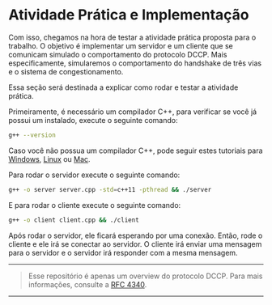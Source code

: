 <!-- Em progresso -->

# Atividade Prática e Implementação

Com isso, chegamos na hora de testar a atividade prática proposta para o trabalho. O objetivo é implementar um servidor e um cliente que se comunicam simulado o comportamento do protocolo DCCP. Mais especificamente, simularemos o comportamento do handshake de três vias e o sistema de congestionamento.

Essa seção será destinada a explicar como rodar e testar a atividade prática.

Primeiramente, é necessário um compilador C++, para verificar se você já possui um instalado, execute o seguinte comando:

```bash
g++ --version
```

Caso você não possua um compilador C++, pode seguir estes tutoriais para [Windows](https://www3.cs.stonybrook.edu/~alee/g++/g++.html), [Linux](https://linuxconfig.org/how-to-install-g-the-c-compiler-on-ubuntu-20-04-lts-focal-fossa-linux) ou [Mac](https://www.mkyong.com/mac/how-to-install-gcc-compiler-on-mac-os-x/).

Para rodar o servidor execute o seguinte comando:

```bash
g++ -o server server.cpp -std=c++11 -pthread && ./server
```

E para rodar o cliente execute o seguinte comando:

```bash
g++ -o client client.cpp && ./client
```

Após rodar o servidor, ele ficará esperando por uma conexão. Então, rode o cliente e ele irá se conectar ao servidor. O cliente irá enviar uma mensagem para o servidor e o servidor irá responder com a mesma mensagem.


---

> Esse repositório é apenas um overview do protocolo DCCP. Para mais informações, consulte a [RFC 4340](https://datatracker.ietf.org/doc/rfc4340/).

---